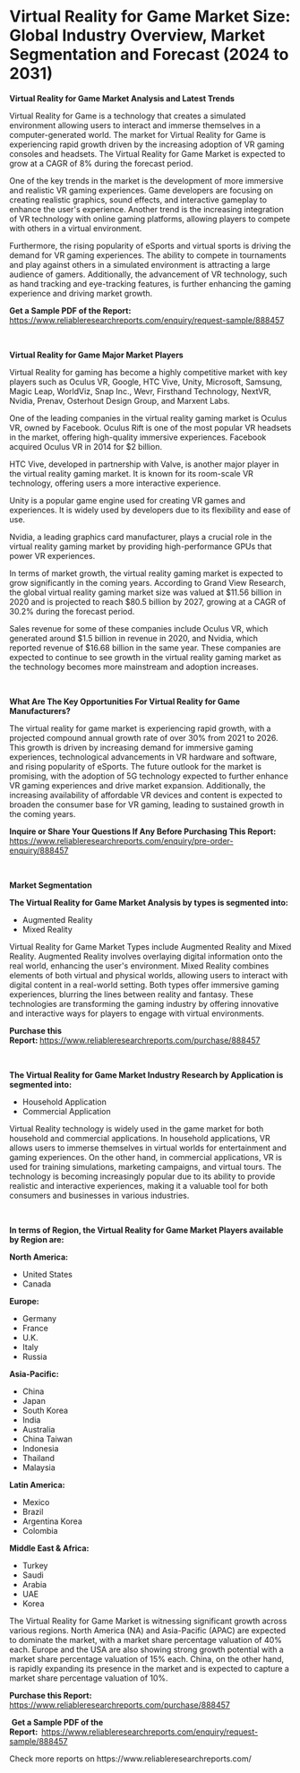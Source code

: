 <p><h1>Virtual Reality for Game Market Size: Global Industry Overview, Market Segmentation and Forecast (2024 to 2031)</h1></p><p><strong>Virtual Reality for Game Market Analysis and Latest Trends</strong></p>
<p><p>Virtual Reality for Game is a technology that creates a simulated environment allowing users to interact and immerse themselves in a computer-generated world. The market for Virtual Reality for Game is experiencing rapid growth driven by the increasing adoption of VR gaming consoles and headsets. The Virtual Reality for Game Market is expected to grow at a CAGR of 8% during the forecast period.</p><p>One of the key trends in the market is the development of more immersive and realistic VR gaming experiences. Game developers are focusing on creating realistic graphics, sound effects, and interactive gameplay to enhance the user's experience. Another trend is the increasing integration of VR technology with online gaming platforms, allowing players to compete with others in a virtual environment.</p><p>Furthermore, the rising popularity of eSports and virtual sports is driving the demand for VR gaming experiences. The ability to compete in tournaments and play against others in a simulated environment is attracting a large audience of gamers. Additionally, the advancement of VR technology, such as hand tracking and eye-tracking features, is further enhancing the gaming experience and driving market growth.</p></p>
<p><strong>Get a Sample PDF of the Report:&nbsp;</strong> <a href="https://www.reliableresearchreports.com/enquiry/request-sample/888457">https://www.reliableresearchreports.com/enquiry/request-sample/888457</a></p>
<p>&nbsp;</p>
<p><strong>Virtual Reality for Game Major Market Players</strong></p>
<p><p>Virtual Reality for gaming has become a highly competitive market with key players such as Oculus VR, Google, HTC Vive, Unity, Microsoft, Samsung, Magic Leap, WorldViz, Snap Inc., Wevr, Firsthand Technology, NextVR, Nvidia, Prenav, Osterhout Design Group, and Marxent Labs.</p><p>One of the leading companies in the virtual reality gaming market is Oculus VR, owned by Facebook. Oculus Rift is one of the most popular VR headsets in the market, offering high-quality immersive experiences. Facebook acquired Oculus VR in 2014 for $2 billion. </p><p>HTC Vive, developed in partnership with Valve, is another major player in the virtual reality gaming market. It is known for its room-scale VR technology, offering users a more interactive experience.</p><p>Unity is a popular game engine used for creating VR games and experiences. It is widely used by developers due to its flexibility and ease of use.</p><p>Nvidia, a leading graphics card manufacturer, plays a crucial role in the virtual reality gaming market by providing high-performance GPUs that power VR experiences.</p><p>In terms of market growth, the virtual reality gaming market is expected to grow significantly in the coming years. According to Grand View Research, the global virtual reality gaming market size was valued at $11.56 billion in 2020 and is projected to reach $80.5 billion by 2027, growing at a CAGR of 30.2% during the forecast period.</p><p>Sales revenue for some of these companies include Oculus VR, which generated around $1.5 billion in revenue in 2020, and Nvidia, which reported revenue of $16.68 billion in the same year. These companies are expected to continue to see growth in the virtual reality gaming market as the technology becomes more mainstream and adoption increases.</p></p>
<p>&nbsp;</p>
<p><strong>What Are The Key Opportunities For Virtual Reality for Game Manufacturers?</strong></p>
<p><p>The virtual reality for game market is experiencing rapid growth, with a projected compound annual growth rate of over 30% from 2021 to 2026. This growth is driven by increasing demand for immersive gaming experiences, technological advancements in VR hardware and software, and rising popularity of eSports. The future outlook for the market is promising, with the adoption of 5G technology expected to further enhance VR gaming experiences and drive market expansion. Additionally, the increasing availability of affordable VR devices and content is expected to broaden the consumer base for VR gaming, leading to sustained growth in the coming years.</p></p>
<p><strong>Inquire or Share Your Questions If Any Before Purchasing This Report:</strong> <a href="https://www.reliableresearchreports.com/enquiry/pre-order-enquiry/888457">https://www.reliableresearchreports.com/enquiry/pre-order-enquiry/888457</a></p>
<p>&nbsp;</p>
<p><strong>Market Segmentation</strong></p>
<p><strong>The Virtual Reality for Game Market Analysis by types is segmented into:</strong></p>
<p><ul><li>Augmented Reality</li><li>Mixed Reality</li></ul></p>
<p><p>Virtual Reality for Game Market Types include Augmented Reality and Mixed Reality. Augmented Reality involves overlaying digital information onto the real world, enhancing the user's environment. Mixed Reality combines elements of both virtual and physical worlds, allowing users to interact with digital content in a real-world setting. Both types offer immersive gaming experiences, blurring the lines between reality and fantasy. These technologies are transforming the gaming industry by offering innovative and interactive ways for players to engage with virtual environments.</p></p>
<p><strong>Purchase this Report:&nbsp;</strong><a href="https://www.reliableresearchreports.com/purchase/888457">https://www.reliableresearchreports.com/purchase/888457</a></p>
<p>&nbsp;</p>
<p><strong>The Virtual Reality for Game Market Industry Research by Application is segmented into:</strong></p>
<p><ul><li>Household Application</li><li>Commercial Application</li></ul></p>
<p><p>Virtual Reality technology is widely used in the game market for both household and commercial applications. In household applications, VR allows users to immerse themselves in virtual worlds for entertainment and gaming experiences. On the other hand, in commercial applications, VR is used for training simulations, marketing campaigns, and virtual tours. The technology is becoming increasingly popular due to its ability to provide realistic and interactive experiences, making it a valuable tool for both consumers and businesses in various industries.</p></p>
<p>&nbsp;</p>
<p><strong>In terms of Region, the Virtual Reality for Game Market Players available by Region are:</strong></p>
<p>
    <p> <strong> North America: </strong>
        <ul>
            <li>United States</li>
            <li>Canada</li>
        </ul>
        </p> 
    <p> <strong> Europe: </strong>
        <ul>
            <li>Germany</li>
            <li>France</li>
            <li>U.K.</li>
            <li>Italy</li>
            <li>Russia</li>
        </ul>
        </p> 
    <p> <strong> Asia-Pacific: </strong>
        <ul>
            <li>China</li>
            <li>Japan</li>
            <li>South Korea</li>
            <li>India</li>
            <li>Australia</li>
            <li>China Taiwan</li>
            <li>Indonesia</li>
            <li>Thailand</li>
            <li>Malaysia</li>
        </ul>
        </p> 
    <p> <strong> Latin America: </strong>
        <ul>
            <li>Mexico</li>
            <li>Brazil</li>
            <li>Argentina Korea</li>
            <li>Colombia</li>
        </ul>
        </p> 
    <p> <strong> Middle East & Africa: </strong>
        <ul>
            <li>Turkey</li>
            <li>Saudi</li>
            <li>Arabia</li>
            <li>UAE</li>
            <li>Korea</li>
        </ul>
    </p>
    </p>
<p><p>The Virtual Reality for Game Market is witnessing significant growth across various regions. North America (NA) and Asia-Pacific (APAC) are expected to dominate the market, with a market share percentage valuation of 40% each. Europe and the USA are also showing strong growth potential with a market share percentage valuation of 15% each. China, on the other hand, is rapidly expanding its presence in the market and is expected to capture a market share percentage valuation of 10%.</p></p>
<p><strong>Purchase this Report: </strong><a href="https://www.reliableresearchreports.com/purchase/888457">https://www.reliableresearchreports.com/purchase/888457</a></p>
<p>&nbsp;<strong>Get a Sample PDF of the Report:&nbsp;&nbsp;</strong><a href="https://www.reliableresearchreports.com/enquiry/request-sample/888457">https://www.reliableresearchreports.com/enquiry/request-sample/888457</a></p>
<p><strong></strong></p>
<p>Check more reports on https://www.reliableresearchreports.com/</p>
